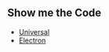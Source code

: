 ## Show me the Code

- [Universal](https://github.com/ng-practice/berlin-ssr-2017-10-08)
- [Electron](https://github.com/GregOnNet/ng-platforms-playground)